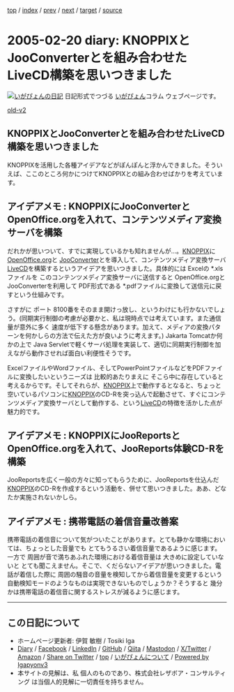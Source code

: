 [top](../index.html) 
 / [index](index.html) 
 / [prev](ig050219.html) 
 / [next](ig050221.html) 
 / [target](https://www.igapyon.jp/igapyon/diary/2005/ig050220.html) 
 / [source](https://github.com/igapyon/diary/blob/master/2005/ig050220.src.md) 

2005-02-20 diary: KNOPPIXとJooConverterとを組み合わせたLiveCD構築を思いつきました
=====================================================================================================
[![いがぴょんの日記](https://www.igapyon.jp/igapyon/diary/images/iga202308_64.jpg "いがぴょん")](https://www.igapyon.jp/igapyon/diary/memo/memoigapyon.html) 日記形式でつづる [いがぴょん](https://www.igapyon.jp/igapyon/diary/memo/memoigapyon.html)コラム ウェブページです。

[old-v2](ig050220-orig.html)

## KNOPPIXとJooConverterとを組み合わせたLiveCD構築を思いつきました

KNOPPIXを活用した各種アイデアなどがぽんぽんと浮かんできました。そういえば、ここのところ何かにつけてKNOPPIXとの組み合わせばかりを考えています。


## アイデアメモ : KNOPPIXにJooConverterとOpenOffice.orgを入れて、コンテンツメディア変換サーバを構築

だれかが思いついて、すでに実現しているかも知れませんが…。[KNOPPIX](https://www.igapyon.jp/igapyon/diary/keyword/knoppix.html)に [OpenOffice.org](http://ja.openoffice.org/)と [JooConverter](http://hp.vector.co.jp/authors/VA027994/joo/jooconverter.html)とを導入して、コンテンツメディア変換サーバ[LiveCD](https://www.igapyon.jp/igapyon/diary/keyword/livecd.html)を構築するというアイデアを思いつきました。具体的には
Excelの *.xlsファイルを このコンテンツメディア変換サーバに送信すると OpenOffice.orgとJooConverterを利用して
PDF形式である *.pdfファイルに変換して送信元に戻すという仕組みです。

さすがに ポート 8100番をそのまま開けっ放し、というわけにも行かないでしょう。(同期実行制御の考慮が必要かと、私は現時点では考えています。また通信量が意外に多く 速度が低下する懸念があります。加えて、メディアの変換パターンを何かしらの方法で伝えた方が良いように考えます。)
Jakarta Tomcatか何かの上で Java Servletで軽くサーバ処理を実装して、適切に同期実行制御を加えながら動作させれば面白い利便性そうです。

ExcelファイルやWordファイル、そしてPowerPointファイルなどをPDFファイルに変換したいというニーズは 比較的あたりまえに そこら中に存在していると考えるからです。そしてそれらが、[KNOPPIX](https://www.igapyon.jp/igapyon/diary/keyword/knoppix.html)上で動作するとなると、ちょっと空いているパソコンに[KNOPPIX](https://www.igapyon.jp/igapyon/diary/keyword/knoppix.html)のCD-Rを突っ込んで起動させて、すぐにコンテンツメディア変換サーバとして動作する、という[LiveCD](https://www.igapyon.jp/igapyon/diary/keyword/livecd.html)の特徴を活かした点が魅力的です。

## アイデアメモ : KNOPPIXにJooReportsとOpenOffice.orgを入れて、JooReports体験CD-Rを構築

JooReportsを広く一般の方々に知ってもらうために、JooReportsを仕込んだ[KNOPPIX](https://www.igapyon.jp/igapyon/diary/keyword/knoppix.html)のCD-Rを作成するという活動を、併せて思いつきました。ああ、どなたか実施されないかしら。

## アイデアメモ : 携帯電話の着信音量改善案

携帯電話の着信音について気がついたことがあります。とても静かな環境においては、ちょっとした音量でも とてもうるさい着信音量であるように感じます。一方で
  周囲が音で満ちあふれた環境における着信音量は 大きめに設定していないと とても聞こえません。そこで、くだらないアイデアが思いつきました。電話が着信した際に 周囲の騒音の音量を検知してから着信音量を変更するという自動検知モードのようなものは実現できないものでしょうか？そうすると 幾分かは携帯電話の着信音に関するストレスが減るように感じます。


----------------------------------------------------------------------------------------------------

## この日記について

* ホームページ更新者: 伊賀 敏樹 / Tosiki Iga
* [Diary](https://www.igapyon.jp/igapyon/diary/) / [Facebook](https://www.facebook.com/igapyon) / [LinkedIn](https://www.linkedin.com/in/toshikiiga) / [GitHub](https://github.com/igapyon) / [Qiita](https://qiita.com/igapyon) / [Mastodon](https://social.vivaldi.net/@igapyon) / [X/Twitter](https://twitter.com/ToshikiIga) / [Amazon](https://www.amazon.co.jp/%E4%BC%8A%E8%B3%80-%E6%95%8F%E6%A8%B9/e/B004LTQWCQ) / 
[Share on Twitter](https://twitter.com/intent/tweet?hashtags=igapyon%2Cdiary%2C%E3%81%84%E3%81%8C%E3%81%B4%E3%82%87%E3%82%93&text=KNOPPIX%E3%81%A8JooConverter%E3%81%A8%E3%82%92%E7%B5%84%E3%81%BF%E5%90%88%E3%82%8F%E3%81%9B%E3%81%9FLiveCD%E6%A7%8B%E7%AF%89%E3%82%92%E6%80%9D%E3%81%84%E3%81%A4%E3%81%8D%E3%81%BE%E3%81%97%E3%81%9F&url=https%3A%2F%2Fwww.igapyon.jp%2Figapyon%2Fdiary%2F2005%2Fig050220.html) / [top](../index.html) / [いがぴょんについて](https://www.igapyon.jp/igapyon/diary/memo/memoigapyon.html) / [Powered by Igapyonv3](https://github.com/igapyon/igapyonv3)
* 本サイトの見解は、私 個人のものであり、株式会社レザボア・コンサルティング は当個人的見解に一切責任を持ちません。 
